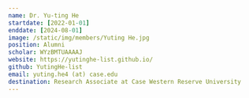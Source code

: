 ```yaml
---
name: Dr. Yu-ting He
startdate: [2022-01-01]
enddate: [2024-08-01]
image: /static/img/members/Yuting He.jpg
position: Alumni
scholar: WYzBMTUAAAAJ
website: https://yutinghe-list.github.io/
github: YutingHe-list
email: yuting.he4 (at) case.edu
destination: Research Associate at Case Western Reserve University
---
```

